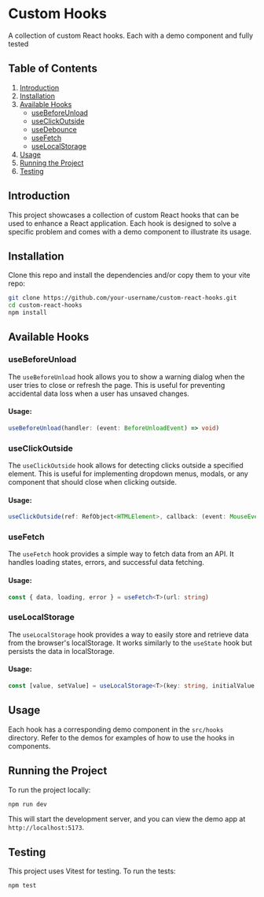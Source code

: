 # Custom Hooks

A collection of custom React hooks. Each with a demo component and fully tested

## Table of Contents

1. [Introduction](#introduction)
2. [Installation](#installation)
3. [Available Hooks](#available-hooks)
   - [useBeforeUnload](#usebeforeunload)
   - [useClickOutside](#useclickoutside)
   - [useDebounce](#useDebounce)
   - [useFetch](#usefetch)
   - [useLocalStorage](#uselocalstorage)
4. [Usage](#usage)
5. [Running the Project](#running-the-project)
6. [Testing](#testing)

## Introduction

This project showcases a collection of custom React hooks that can be used to enhance a React application. Each hook is designed to solve a specific problem and comes with a demo component to illustrate its usage.

## Installation

Clone this repo and install the dependencies and/or copy them to your vite repo:

```bash
git clone https://github.com/your-username/custom-react-hooks.git
cd custom-react-hooks
npm install
```

## Available Hooks

### useBeforeUnload

The `useBeforeUnload` hook allows you to show a warning dialog when the user tries to close or refresh the page. This is useful for preventing accidental data loss when a user has unsaved changes.

#### Usage:

```typescript
useBeforeUnload(handler: (event: BeforeUnloadEvent) => void)
```

### useClickOutside

The `useClickOutside` hook allows for detecting clicks outside a specified element. This is useful for implementing dropdown menus, modals, or any component that should close when clicking outside.

#### Usage:

```typescript
useClickOutside(ref: RefObject<HTMLElement>, callback: (event: MouseEvent) => void)
```

### useFetch

The `useFetch` hook provides a simple way to fetch data from an API. It handles loading states, errors, and successful data fetching.

#### Usage:

```typescript
const { data, loading, error } = useFetch<T>(url: string)
```

### useLocalStorage

The `useLocalStorage` hook provides a way to easily store and retrieve data from the browser's localStorage. It works similarly to the `useState` hook but persists the data in localStorage.

#### Usage:

```typescript
const [value, setValue] = useLocalStorage<T>(key: string, initialValue: T)
```

## Usage

Each hook has a corresponding demo component in the `src/hooks` directory. Refer to the demos for examples of how to use the hooks in components.

## Running the Project

To run the project locally:

```bash
npm run dev
```

This will start the development server, and you can view the demo app at `http://localhost:5173`.

## Testing

This project uses Vitest for testing. To run the tests:

```bash
npm test
```
